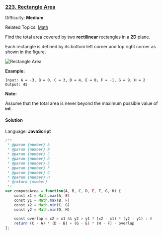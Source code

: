 ### [223\. Rectangle Area](https://leetcode.com/problems/rectangle-area/)

Difficulty: **Medium**  

Related Topics: [Math](https://leetcode.com/tag/math/)


Find the total area covered by two **rectilinear** rectangles in a **2D** plane.

Each rectangle is defined by its bottom left corner and top right corner as shown in the figure.

![Rectangle Area](https://assets.leetcode.com/uploads/2018/10/22/rectangle_area.png)

**Example:**

```
Input: A = -3, B = 0, C = 3, D = 4, E = 0, F = -1, G = 9, H = 2
Output: 45
```

**Note:**

Assume that the total area is never beyond the maximum possible value of **int**.


#### Solution

Language: **JavaScript**

```javascript
/**
 * @param {number} A
 * @param {number} B
 * @param {number} C
 * @param {number} D
 * @param {number} E
 * @param {number} F
 * @param {number} G
 * @param {number} H
 * @return {number}
 */
var computeArea = function(A, B, C, D, E, F, G, H) {
    const x1 = Math.max(A, E)
    const y1 = Math.max(B, F)
    const x2 = Math.min(C, G)
    const y2 = Math.min(D, H)
    
    const overlap = x2 > x1 && y2 > y1 ? (x2 - x1) * (y2 - y1) : 0
    return (C - A) * (D - B) + (G - E) * (H - F) - overlap
};
```